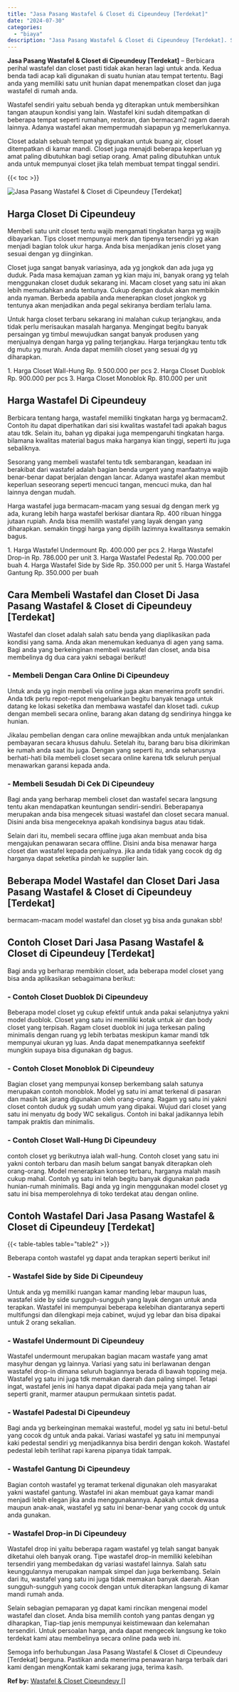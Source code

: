 ```yaml
---
title: "Jasa Pasang Wastafel & Closet di Cipeundeuy [Terdekat]"
date: "2024-07-30"
categories: 
  - "biaya"
description: "Jasa Pasang Wastafel & Closet di Cipeundeuy [Terdekat]. Semoga info berhubungan Jasa Pasang Wastafel & Closet di Cipeundeuy [Terdekat] berguna. Pastikan an..."
---
```


**Jasa Pasang Wastafel & Closet di Cipeundeuy \[Terdekat\]** – Berbicara perihal wastafel dan closet pasti tidak akan heran lagi untuk anda. Kedua benda tadi acap kali digunakan di suatu hunian atau tempat tertentu. Bagi anda yang memiliki satu unit hunian dapat menempatkan closet dan juga wastafel di rumah anda.

Wastafel sendiri yaitu sebuah benda yg diterapkan untuk membersihkan tangan ataupun kondisi yang lain. Wastafel kini sudah ditempatkan di beberapa tempat seperti rumahan, restoran, dan bermacam2 ragam daerah lainnya. Adanya wastafel akan mempermudah siapapun yg memerlukannya.

Closet adalah sebuah tempat yg digunakan untuk buang air, closet ditempatkan di kamar mandi. Closet juga menajdi beberapa keperluan yg amat paling dibutuhkan bagi setiap orang. Amat paling dibutuhkan untuk anda untuk mempunyai closet jika telah membuat tempat tinggal sendiri.

{{< toc >}}

![Jasa Pasang Wastafel & Closet di Cipeundeuy [Terdekat]](/images/wastafel-closet-murah22.png)

## Harga Closet Di Cipeundeuy

Membeli satu unit closet tentu wajib mengamati tingkatan harga yg wajib dibayarkan. Tips closet mempunyai merk dan tipenya tersendiri yg akan menjadi bagian tolok ukur harga. Anda bisa menjadikan jenis closet yang sesuai dengan yg diinginkan.

Closet juga sangat banyak variasinya, ada yg jongkok dan ada juga yg duduk. Pada masa kemajuan zaman yg kian maju ini, banyak orang yg telah menggunakan closet duduk sekarang ini. Macam closet yang satu ini akan lebih memudahkan anda tentunya. Cukup dengan duduk akan membikin anda nyaman. Berbeda apabila anda menerapkan closet jongkok yg tentunya akan menjadikan anda pegal sekiranya berdiam terlalu lama.

Untuk harga closet terbaru sekarang ini malahan cukup terjangkau, anda tidak perlu merisaukan masalah harganya. Mengingat begitu banyak persaingan yg timbul mewujudkan sangat banyak produsen yang menjualnya dengan harga yg paling terjangkau. Harga terjangkau tentu tdk dg mutu yg murah. Anda dapat memilih closet yang sesuai dg yg diharapkan.

1\. Harga Closet Wall-Hung Rp. 9.500.000 per pcs 2. Harga Closet Duoblok Rp. 900.000 per pcs 3. Harga Closet Monoblok Rp. 810.000 per unit

## Harga Wastafel Di Cipeundeuy

Berbicara tentang harga, wastafel memiliki tingkatan harga yg bermacam2. Contoh itu dapat diperhatikan dari sisi kwalitas wastafel tadi apakah bagus atau tdk. Selain itu, bahan yg dipakai juga mempengaruhi tingkatan harga. bilamana kwalitas material bagus maka harganya kian tinggi, seperti itu juga sebaliknya.

Sesorang yang membeli wastafel tentu tdk sembarangan, keadaan ini berakibat dari wastafel adalah bagian benda urgent yang manfaatnya wajib benar-benar dapat berjalan dengan lancar. Adanya wastafel akan membut keperluan seseorang seperti mencuci tangan, mencuci muka, dan hal lainnya dengan mudah.

Harga wastafel juga bermacam-macam yang sesuai dg dengan merk yg ada, kurang lebih harga wastafel berkisar diantara Rp. 400 ribuan hingga jutaan rupiah. Anda bisa memilih wastafel yang layak dengan yang diharapkan. semakin tinggi harga yang dipilih lazimnya kwalitasnya semakin bagus.

1\. Harga Wastafel Undermount Rp. 400.000 per pcs 2. Harga Wastafel Drop-in Rp. 786.000 per unit 3. Harga Wastafel Pedestal Rp. 700.000 per buah 4. Harga Wastafel Side by Side Rp. 350.000 per unit 5. Harga Wastafel Gantung Rp. 350.000 per buah

## Cara Membeli Wastafel dan Closet Di Jasa Pasang Wastafel & Closet di Cipeundeuy \[Terdekat\]

Wastafel dan closet adalah salah satu benda yang diaplikasikan pada kondisi yang sama. Anda akan menemukan keduanya di agen yang sama. Bagi anda yang berkeinginan membeli wastafel dan closet, anda bisa membelinya dg dua cara yakni sebagai berikut!

### \- Membeli Dengan Cara Online Di Cipeundeuy

Untuk anda yg ingin membeli via online juga akan menerima profit sendiri. Anda tdk perlu repot-repot mengeluarkan begitu banyak tenaga untuk datang ke lokasi seketika dan membawa wastafel dan kloset tadi. cukup dengan membeli secara online, barang akan datang dg sendirinya hingga ke hunian.

Jikalau pembelian dengan cara online mewajibkan anda untuk menjalankan pembayaran secara khusus dahulu. Setelah itu, barang baru bisa dikirimkan ke rumah anda saat itu juga. Dengan yang seperti itu, anda seharusnya berhati-hati bila membeli closet secara online karena tdk seluruh penjual menawarkan garansi kepada anda.

### \- Membeli Sesudah Di Cek Di Cipeundeuy

Bagi anda yang berharap membeli closet dan wastafel secara langsung tentu akan mendapatkan keuntungan sendiri-sendiri. Beberapanya merupakan anda bisa mengecek situasi wastafel dan closet secara manual. Disini anda bisa mengeceknya apakah kondisinya bagus atau tidak.

Selain dari itu, membeli secara offline juga akan membuat anda bisa mengajukan penawaran secara offline. Disini anda bisa menawar harga closet dan wastafel kepada penjualnya. jika anda tidak yang cocok dg dg harganya dapat seketika pindah ke supplier lain.

## Beberapa Model Wastafel dan Closet Dari Jasa Pasang Wastafel & Closet di Cipeundeuy \[Terdekat\]

bermacam-macam model wastafel dan closet yg bisa anda gunakan sbb!

## Contoh Closet Dari Jasa Pasang Wastafel & Closet di Cipeundeuy \[Terdekat\]

Bagi anda yg berharap membikin closet, ada beberapa model closet yang bisa anda aplikasikan sebagaimana berikut:

### \- Contoh Closet Duoblok Di Cipeundeuy

Beberapa model closet yg cukup efektif untuk anda pakai selanjutnya yakni model duoblok. Closet yang satu ini memiliki kotak untuk air dan body closet yang terpisah. Ragam closet duoblok ini juga terkesan paling minimalis dengan ruang yg lebih terbatas meskipun kamar mandi tdk mempunyai ukuran yg luas. Anda dapat menempatkannya seefektif mungkin supaya bisa digunakan dg bagus.

### \- Contoh Closet Monoblok Di Cipeundeuy

Bagian closet yang mempunyai konsep berkembang salah satunya merupakan contoh monoblok. Model yg satu ini amat terkenal di pasaran dan masih tak jarang digunakan oleh orang-orang. Ragam yg satu ini yakni closet contoh duduk yg sudah umum yang dipakai. Wujud dari closet yang satu ini menyatu dg body WC sekaligus. Contoh ini bakal jadikannya lebih tampak praktis dan minimalis.

### \- Contoh Closet Wall-Hung Di Cipeundeuy

contoh closet yg berikutnya ialah wall-hung. Contoh closet yang satu ini yakni contoh terbaru dan masih belum sangat banyak diterapkan oleh orang-orang. Model menerapkan konsep terbaru, harganya malah masih cukup mahal. Contoh yg satu ini telah begitu banyak digunakan pada hunian-rumah minimalis. Bagi anda yg ingin menggunakan model closet yg satu ini bisa memperolehnya di toko terdekat atau dengan online.

## Contoh Wastafel Dari Jasa Pasang Wastafel & Closet di Cipeundeuy \[Terdekat\]

{{< table-tables table="table2" >}}

Beberapa contoh wastafel yg dapat anda terapkan seperti berikut ini!

### \- Wastafel Side by Side Di Cipeundeuy

Untuk anda yg memiliki ruangan kamar manding lebar maupun luas, wastafel side by side sungguh-sungguh yang layak dengan untuk anda terapkan. Wastafel ini mempunyai beberapa kelebihan diantaranya seperti multifungsi dan dilengkapi meja cabinet, wujud yg lebar dan bisa dipakai untuk 2 orang sekalian.

### \- Wastafel Undermount Di Cipeundeuy

Wastafel undermount merupakan bagian macam wastafe yang amat masyhur dengan yg lainnya. Variasi yang satu ini berlawanan dengan wastafel drop-in dimana seluruh bagiannya berada di bawah topping meja. Wastafel yg satu ini juga tdk memakan daerah dan paling simpel. Tetapi ingat, wastafel jenis ini hanya dapat dipakai pada meja yang tahan air seperti granit, marmer ataupun permukaan sintetis padat.

### \- Wastafel Padestal Di Cipeundeuy

Bagi anda yg berkeinginan memakai wasteful, model yg satu ini betul-betul yang cocok dg untuk anda pakai. Variasi wastafel yg satu ini mempunyai kaki pedestal sendiri yg menjadikannya bisa berdiri dengan kokoh. Wastafel pedestal lebih terlihat rapi karena pipanya tidak tampak.

### \- Wastafel Gantung Di Cipeundeuy

Bagian contoh wastafel yg teramat terkenal digunakan oleh masyarakat yakni wastafel gantung. Wastafel ini akan membuat gaya kamar mandi menjadi lebih elegan jika anda menggunakannya. Apakah untuk dewasa maupun anak-anak, wastafel yg satu ini benar-benar yang cocok dg untuk anda gunakan.

### \- Wastafel Drop-in Di Cipeundeuy

Wastafel drop ini yaitu beberapa ragam wastafel yg telah sangat banyak diketahui oleh banyak orang. Tipe wastafel drop-in memiliki kelebihan tersendiri yang membedakan dg variasi wastafel lainnya. Salah satu keunggulannya merupakan nampak simpel dan juga berkembang. Selain dari itu, wastafel yang satu ini juga tidak memakan banyak daerah. Akan sungguh-sungguh yang cocok dengan untuk diterapkan langsung di kamar mandi rumah anda.

Selain sebagian pemaparan yg dapat kami rincikan mengenai model wastafel dan closet. Anda bisa memilih contoh yang pantas dengan yg diharapkan, Tiap-tiap jenis mempunyai keistimewaan dan kelemahan tersendiri. Untuk persoalan harga, anda dapat mengecek langsung ke toko terdekat kami atau membelinya secara online pada web ini.

Semoga info berhubungan Jasa Pasang Wastafel & Closet di Cipeundeuy \[Terdekat\] berguna. Pastikan anda menerima penawaran harga terbaik dari kami dengan mengKontak kami sekarang juga, terima kasih.

**Ref by:** [Wastafel & Closet Cipeundeuy []](https://id.wikipedia.org/wiki/Wastafel)

